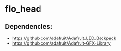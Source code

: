 # flo_head

## Dependencies:
- https://github.com/adafruit/Adafruit_LED_Backpack
- https://github.com/adafruit/Adafruit-GFX-Library 